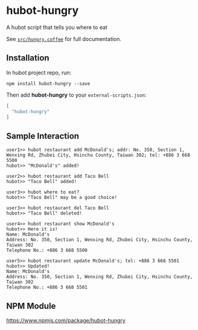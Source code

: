 # hubot-hungry

A hubot script that tells you where to eat

See [`src/hungry.coffee`](src/hungry.coffee) for full documentation.

## Installation

In hubot project repo, run:

`npm install hubot-hungry --save`

Then add **hubot-hungry** to your `external-scripts.json`:

```json
[
  "hubot-hungry"
]
```

## Sample Interaction

```
user1>> hubot restaurant add McDonald's; addr: No. 350, Section 1, Wenxing Rd, Zhubei City, Hsinchu County, Taiwan 302; tel: +886 3 668 5500
hubot>> "McDonald's" added!

user2>> hubot restaurant add Taco Bell
hubot>> "Taco Bell" added!

user3>> hubot where to eat?
hubot>> "Taco Bell" may be a good choice!

user3>> hubot restaurant del Taco Bell
hubot>> "Taco Bell" deleted!

user4>> hubot restaurant show McDonald's
hubot>> Here it is!
Name: McDonald's
Address: No. 350, Section 1, Wenxing Rd, Zhubei City, Hsinchu County, Taiwan 302
Telephone No.: +886 3 668 5500

user5>> hubot restaurant update McDonald's; tel: +886 3 668 5501
hubot>> Updated!
Name: McDonald's
Address: No. 350, Section 1, Wenxing Rd, Zhubei City, Hsinchu County, Taiwan 302
Telephone No.: +886 3 668 5501
```

## NPM Module

https://www.npmjs.com/package/hubot-hungry
